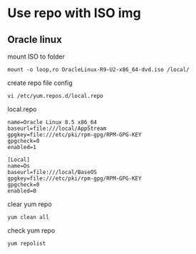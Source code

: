 # Use repo with ISO img

## Oracle linux

mount ISO to folder
```
mount -o loop,ro OracleLinux-R9-U2-x86_64-dvd.iso /local/
```
create repo file config 

```
vi /etc/yum.repos.d/local.repo
```

local.repo

```[Local]
name=Oracle Linux 8.5 x86_64
baseurl=file:///local/AppStream
gpgkey=file:///etc/pki/rpm-gpg/RPM-GPG-KEY
gpgcheck=0
enabled=1

[Local]
name=Os
baseurl=file:///local/BaseOS
gpgkey=file:///etc/pki/rpm-gpg/RPM-GPG-KEY
gpgcheck=0
enabled=0
```
clear yum repo
```
yum clean all
```
check yum repo
```
yum repolist
```